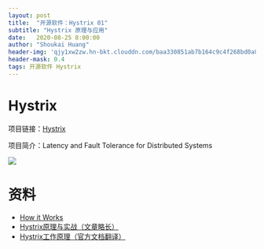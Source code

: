 ```yaml
---
layout: post
title:  "开源软件：Hystrix 01"
subtitle: "Hystrix 原理与应用"
date:   2020-08-25 8:00:00
author: "Shoukai Huang"
header-img: 'qjy1xw2zw.hn-bkt.clouddn.com/baa330851ab7b164c9c4f268bd0a812e.jpg'
header-mask: 0.4
tags: 开源软件 Hystrix
---
```


# Hystrix

项目链接：[Hystrix](https://github.com/Netflix/Hystrix)

项目简介：Latency and Fault Tolerance for Distributed Systems

![](http://qjy1xw2zw.hn-bkt.clouddn.com/49b0b521fe9dddd4aca98aba9c901501.jpg)


# 资料

* [How it Works](https://github.com/Netflix/Hystrix/wiki/How-it-Works)
* [Hystrix原理与实战（文章略长）](https://my.oschina.net/7001/blog/1619842)
* [Hystrix工作原理（官方文档翻译）](https://segmentfault.com/a/1190000012439580)